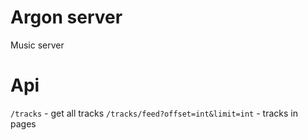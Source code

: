 # Argon server

Music server

# Api

`/tracks` - get all tracks
`/tracks/feed?offset=int&limit=int` - tracks in pages
